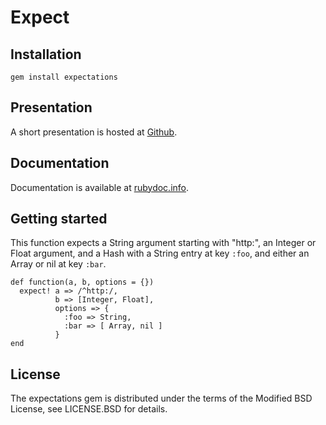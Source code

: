 # Expect

## Installation

    gem install expectations

## Presentation

A short presentation is hosted at [Github](http://radiospiel.github.com/expectation).

## Documentation

Documentation is available at [rubydoc.info](http://rubydoc.info/gems/expectation).

## Getting started

This function expects a String argument starting with "http:", an Integer or Float argument, and a Hash
with a String entry at key `:foo`, and either an Array or nil at key `:bar`.

    def function(a, b, options = {})
      expect! a => /^http:/, 
              b => [Integer, Float], 
              options => {
                :foo => String,
                :bar => [ Array, nil ]
              }
    end
    
## License

The expectations gem is distributed under the terms of the Modified BSD License, see LICENSE.BSD for details.

